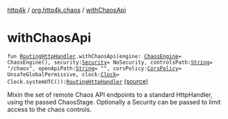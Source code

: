 [http4k](../index.md) / [org.http4k.chaos](index.md) / [withChaosApi](./with-chaos-api.md)

# withChaosApi

`fun `[`RoutingHttpHandler`](../org.http4k.routing/-routing-http-handler/index.md)`.withChaosApi(engine: `[`ChaosEngine`](-chaos-engine/index.md)` = ChaosEngine(), security: `[`Security`](../org.http4k.contract.security/-security/index.md)` = NoSecurity, controlsPath: `[`String`](https://kotlinlang.org/api/latest/jvm/stdlib/kotlin/-string/index.html)` = "/chaos", openApiPath: `[`String`](https://kotlinlang.org/api/latest/jvm/stdlib/kotlin/-string/index.html)` = "", corsPolicy: `[`CorsPolicy`](../org.http4k.filter/-cors-policy/index.md)` = UnsafeGlobalPermissive, clock: `[`Clock`](https://docs.oracle.com/javase/9/docs/api/java/time/Clock.html)` = Clock.systemUTC()): `[`RoutingHttpHandler`](../org.http4k.routing/-routing-http-handler/index.md) [(source)](https://github.com/http4k/http4k/blob/master/http4k-testing-chaos/src/main/kotlin/org/http4k/chaos/RemoteChaosApi.kt#L58)

Mixin the set of remote Chaos API endpoints to a standard HttpHandler, using the passed ChaosStage.
Optionally a Security can be passed to limit access to the chaos controls.

